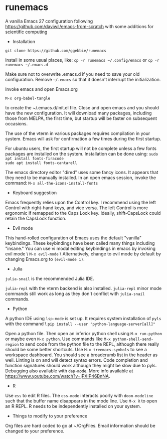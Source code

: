 # runemacs
A vanilla Emacs 27 configuration following https://github.com/daviwil/emacs-from-scratch with some additions for scientific computing

* Installation

`git clone https://github.com/ggebbie/runemacs` 

Install in some usual places, like:
`cp -r runemacs ~/.config/emacs` 
or
`cp -r runemacs ~/.emacs.d` 

Make sure not to overwrite .emacs.d if you need to save your old configuration. Remove `~/.emacs` so that it doesn't interrupt the initialization. 

Invoke emacs and open Emacs.org

`M-x org-babel-tangle`

to create the ~/.emacs.d/init.el file. Close and open emacs and you should have the new configuration. It will download many packages, including those from MELPA, the first time, but startup will be faster on subsequent occasions. 

The use of the vterm in various packages requires compilation in your system. Emacs will ask for confirmation a few times during the first startup.

For ubuntu users, the first startup  will not be complete unless a few fonts packages are installed on the system. Installation can be done using:
`sudo apt install fonts-firacode` \
`sudo apt install fonts-cantarell`

The emacs directory editor "dired" uses some fancy icons. It appears that they need to be manually installed. In an open emacs session, invoke the command:
`M-x all-the-icons-install-fonts`

* Keyboard suggestion

Emacs frequently relies upon the Control key. I recommend using the left Control with right-hand keys, and vice versa. The left Control is more ergonomic if remapped to the Caps Lock key. Ideally, shift-CapsLock could retain the CapsLock function.

* Evil mode

This hand-rolled configuration of Emacs uses the default "vanilla" keybindings. These keybindings have been called many things including "insane." You can use vi modal editing keybindings in emacs by invoking evil mode \\
`M-x evil-mode` \\
Alternatively, change to evil mode by default by changing Emacs.org to `(evil-mode 1)`.

* Julia 

`julia-snail` is the recommended Julia IDE. 

`julia-repl` with the vterm backend is also installed. `julia-repl` minor mode commands still work as long as they don't conflict with `julia-snail` commands.

* Python 

A python IDE using `lsp-mode` is set up. It requires system installation of `pyls` with the command \\
`pip install --user "python-language-server[all]"`

Open a python file. Then open an inferior python shell using `M-x run-python` or maybe even `M-x python`. Use commands like `M-x python-shell-send-region` to send code from the python file to the REPL, although there really should be some better shortcuts.
Use `M-x treemacs-symbols` to see a workspace dashboard. You should see a breadcrumb list in the header as well. Linting is on and will detect syntax errors. Code completion and function signatures should work although they might be slow due to pyls. Debugging also available with `dap-mode`. More info available at https://www.youtube.com/watch?v=jPXIP46BnNA. 

* R

Use `ess` to edit R files. The `ess-mode` interacts poorly with `doom-modeline` such that the buffer name disappears in the mode line. Use `M-x R` to open an R REPL. R needs to be independently installed on your system.  


* Things to modify to your preference

Org files are hard coded to go at ~/OrgFiles. Email information should be changed to your preference.
